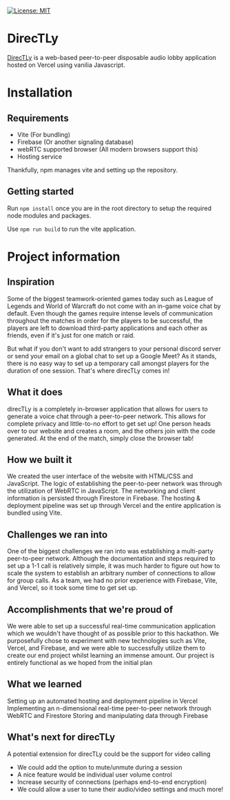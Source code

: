 [![License: MIT](https://img.shields.io/badge/License-MIT-yellow.svg)](https://opensource.org/licenses/MIT)


# DirecTLy
[DirecTLy](https://direc-tl-y.vercel.app) is a web-based peer-to-peer disposable audio lobby application hosted on Vercel using vanilia Javascript.

# Installation
## Requirements
 - Vite (For bundling)
 - Firebase (Or another signaling database)
 - webRTC supported browser (All modern browsers support this)
 - Hosting service


Thankfully, npm manages vite and setting up the repository. 

## Getting started
Run `npm install` once you are in the root directory to setup the required node modules and packages.

Use `npm run build` to run the vite application. 




# Project information
## Inspiration
Some of the biggest teamwork-oriented games today such as League of Legends and World of Warcraft do not come with an in-game voice chat by default. Even though the games require intense levels of communication throughout the matches in order for the players to be successful, the players are left to download third-party applications and each other as friends, even if it's just for one match or raid.

But what if you don't want to add strangers to your personal discord server or send your email on a global chat to set up a Google Meet? As it stands, there is no easy way to set up a temporary call amongst players for the duration of one session. That's where direcTLy comes in!

## What it does
direcTLy is a completely in-browser application that allows for users to generate a voice chat through a peer-to-peer network. This allows for complete privacy and little-to-no effort to get set up! One person heads over to our website and creates a room, and the others join with the code generated. At the end of the match, simply close the browser tab!

## How we built it
We created the user interface of the website with HTML/CSS and JavaScript.
The logic of establishing the peer-to-peer network was through the utilization of WebRTC in JavaScript.
The networking and client information is persisted through Firestore in Firebase.
The hosting & deployment pipeline was set up through Vercel and the entire application is bundled using Vite.

## Challenges we ran into
One of the biggest challenges we ran into was establishing a multi-party peer-to-peer network. Although the documentation and steps required to set up a 1-1 call is relatively simple, it was much harder to figure out how to scale the system to establish an arbitrary number of connections to allow for group calls.
As a team, we had no prior experience with Firebase, Vite, and Vercel, so it took some time to get set up.

## Accomplishments that we're proud of
We were able to set up a successful real-time communication application which we wouldn't have thought of as possible prior to this hackathon.
We purposefully chose to experiment with new technologies such as Vite, Vercel, and Firebase, and we were able to successfully utilize them to create our end project whilst learning an immense amount.
Our project is entirely functional as we hoped from the initial plan

## What we learned
Setting up an automated hosting and deployment pipeline in Vercel
Implementing an n-dimensional real-time peer-to-peer network through WebRTC and Firestore
Storing and manipulating data through Firebase


## What's next for direcTLy
A potential extension for direcTLy could be the support for video calling
 - We could add the option to mute/unmute during a session
 - A nice feature would be individual user volume control
 - Increase security of connections (perhaps end-to-end encryption)
 - We could allow a user to tune their audio/video settings and much more!

